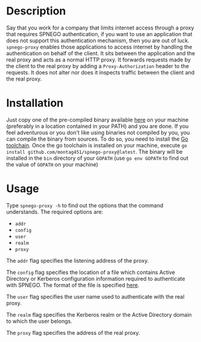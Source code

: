 # Description #

Say that you work for a company that limits internet access through a
proxy that requires SPNEGO authentication, if you want to use an
application that does not support this authentication mechanism, then
you are out of luck. `spnego-proxy` enables those applications to
access internet by handling the authentication on behalf of the
client. It sits between the application and the real proxy and acts as
a normal HTTP proxy. It forwards requests made by the client to the
real proxy by adding a `Proxy-Authorization` header to the
requests. It does not alter nor does it inspects traffic between the
client and the real proxy.

# Installation #

Just copy one of the pre-compiled binary available
[here](https://github.com/montag451/spnego-proxy/releases/latest) on
your machine (preferably in a location contained in your PATH) and you
are done. If you feel adventurous or you don't like using binaries not
compiled by you, you can compile the binary from sources. To do so,
you need to install the [Go toolchain](https://golang.org/dl/). Once
the go toolchain is installed on your machine, execute `go install
github.com/montag451/spnego-proxy@latest`. The binary will be
installed in the `bin` directory of your `GOPATH` (use `go env GOPATH`
to find out the value of `GOPATH` on your machine)

# Usage #

Type `spnego-proxy -h` to find out the options that the
command understands. The required options are:

- `addr`
- `config`
- `user`
- `realm`
- `proxy`

The `addr` flag specifies the listening address of the proxy.

The `config` flag specifies the location of a file which contains
Active Directory or Kerberos configuration information required to
authenticate with SPNEGO. The format of the file is specified
[here](https://web.mit.edu/kerberos/krb5-latest/doc/admin/conf_files/krb5_conf.html).

The `user` flag specifies the user name used to authenticate with the real proxy.

The `realm` flag specifies the Kerberos realm or the Active Directory
domain to which the user belongs.

The `proxy` flag specifies the address of the real proxy.
